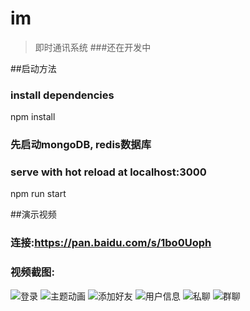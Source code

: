 # im
> 即时通讯系统
###还在开发中

##启动方法
### install dependencies
npm install
### 先启动mongoDB, redis数据库 
### serve with hot reload at localhost:3000
npm run start

##演示视频
### 连接:https://pan.baidu.com/s/1bo0Uoph
### 视频截图:
![登录](https://github.com/qtFo15e/im/blob/master/demo/登录.png)
![主题动画](https://github.com/qtFo15e/im/blob/master/demo/主题动画.png)
![添加好友](https://github.com/qtFo15e/im/blob/master/demo/添加好友.png)
![用户信息](https://github.com/qtFo15e/im/blob/master/demo/用户信息.png)
![私聊](https://github.com/qtFo15e/im/blob/master/demo/私聊.png)
![群聊](https://github.com/qtFo15e/im/blob/master/demo/群聊.png)
